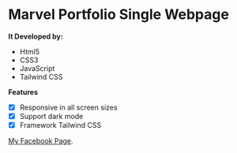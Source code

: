 
# Marvel Portfolio Single Webpage
**It Developed by:**
- Html5
- CSS3
- JavaScript
- Tailwind CSS

**Features**
- [x] Responsive in all screen sizes
- [x] Support dark mode
- [x] Framework Tailwind CSS

[My Facebook Page](https://www.facebook.com/R7CAyoub).
